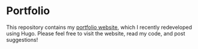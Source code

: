 # Portfolio

This repository contains my [portfolio website](www.georgeberdovskiy.com), which I recently redeveloped using Hugo. Please feel free to visit the website, read my code, and post suggestions!